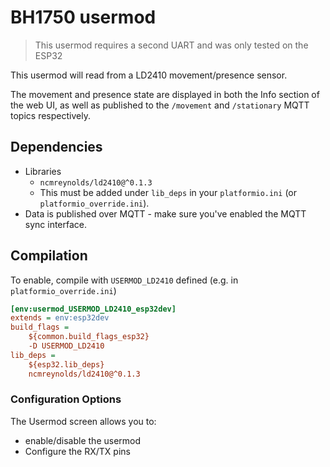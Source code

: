 # BH1750 usermod

> This usermod requires a second UART and was only tested on the ESP32


This usermod will read from a LD2410 movement/presence sensor.

The movement and presence state are displayed in both the Info section of the web UI, as well as published to the `/movement` and `/stationary` MQTT topics respectively.

## Dependencies
- Libraries
  - `ncmreynolds/ld2410@^0.1.3`
  - This must be added under `lib_deps` in your `platformio.ini` (or `platformio_override.ini`).
- Data is published over MQTT - make sure you've enabled the MQTT sync interface.

## Compilation

To enable, compile with `USERMOD_LD2410` defined  (e.g. in `platformio_override.ini`)
```ini
[env:usermod_USERMOD_LD2410_esp32dev]
extends = env:esp32dev
build_flags =
    ${common.build_flags_esp32}
    -D USERMOD_LD2410
lib_deps = 
    ${esp32.lib_deps}
    ncmreynolds/ld2410@^0.1.3
```

### Configuration Options
The Usermod screen allows you to:
- enable/disable the usermod
- Configure the RX/TX pins
